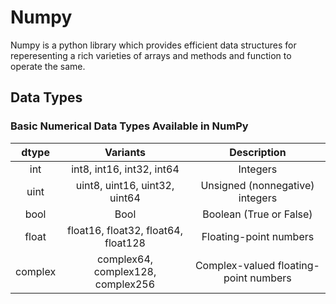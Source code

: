 # Numpy

Numpy is a python library which provides efficient data structures for reperesenting a rich varieties of arrays and methods and function to operate the same.


## Data Types

### Basic Numerical Data Types Available in NumPy
| dtype |                  Variants          |              Description               |
|:-----:|:----------------------------------:|:--------------------------------------:|
|  int  |        int8, int16, int32, int64   |               Integers                 |
|  uint |   uint8, uint16, uint32, uint64    |   Unsigned (nonnegative) integers      |
| bool  |                   Bool             |       Boolean (True or False)          |
| float | float16, float32, float64, float128|        Floating-point numbers          |
|complex| complex64, complex128, complex256  | Complex-valued floating-point numbers  |
